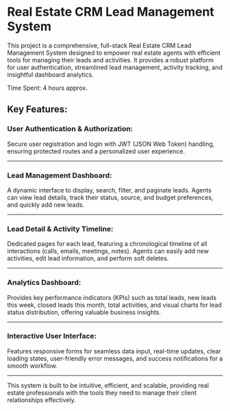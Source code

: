 # Real Estate CRM Lead Management System

  This project is a comprehensive, full-stack Real Estate CRM Lead Management System designed to empower real estate agents with efficient tools for managing their leads and
  activities. It provides a robust platform for user authentication, streamlined lead management, activity tracking, and insightful dashboard analytics.

Time Spent: 4 hours approx.

##  Key Features:


### User Authentication & Authorization: 
Secure user registration and login with JWT (JSON Web Token) handling, ensuring protected routes and a personalized user experience.

---
### Lead Management Dashboard: 
A dynamic interface to display, search, filter, and paginate leads. Agents can view lead details, track their status, source, and budget preferences, and
     quickly add new leads.

---
### Lead Detail & Activity Timeline: 
Dedicated pages for each lead, featuring a chronological timeline of all interactions (calls, emails, meetings, notes). Agents can easily add new
     activities, edit lead information, and perform soft deletes.

---
### Analytics Dashboard: 
Provides key performance indicators (KPIs) such as total leads, new leads this week, closed leads this month, total activities, and visual charts for lead
     status distribution, offering valuable business insights.

---
### Interactive User Interface: 
Features responsive forms for seamless data input, real-time updates, clear loading states, user-friendly error messages, and success notifications for
     a smooth workflow.


---
  
  This system is built to be intuitive, efficient, and scalable, providing real estate professionals with the tools they need to manage their client relationships effectively.
